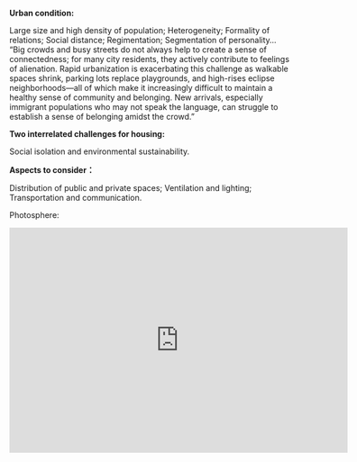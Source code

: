 **Urban condition:**

Large size and high density of population; Heterogeneity; Formality of relations; Social distance; Regimentation; Segmentation of personality…
“Big crowds and busy streets do not always help to create a sense of connectedness; for many city residents, they actively contribute to feelings of alienation. Rapid urbanization is exacerbating this challenge as walkable spaces shrink, parking lots replace playgrounds, and high-rises eclipse neighborhoods—all of which make it increasingly difficult to maintain a healthy sense of community and belonging. New arrivals, especially immigrant populations who may not speak the language, can struggle to establish a sense of belonging amidst the crowd.”

**Two interrelated challenges for housing:**

Social isolation and environmental sustainability.

**Aspects to consider：**

Distribution of public and private spaces;
Ventilation and lighting;
Transportation and communication.

Photosphere:
<iframe width="600" height="400" allowfullscreen style="border-style:none;" src="https://cdn.pannellum.org/2.5/pannellum.htm#panorama=https%3A//raw.githubusercontent.com/steenblikrs/2021-Spring-Studio/gh-pages/students/Corina/quan2.jpg"></iframe>
